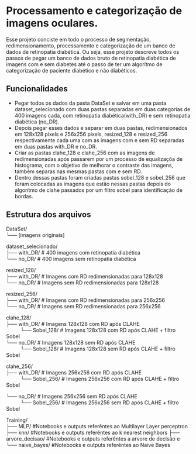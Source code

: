 # Processamento e categorização de imagens oculares.
Esse projeto conciste em todo o processo de segmentação, redimensionamento, processamento e 
categorização de um banco de dados de retinopatia diabética. Ou seja, esse projeto descreve 
todos os passos de pegar um banco de dados bruto de retinopatia diabética de imagens com e 
sem diabetes até o passo de ter um algorítmo de categorização de paciente diabético e não 
diabéticos.

## Funcionalidades

- Pegar todos os dados da pasta DataSet e salvar em uma pasta dataset_selecionado com duas pastas separadas em duas categorias de 400 imagens cada, com retinopatia diabética(with_DR) e sem retinopatia diabética (no_DR).
- Depois pegar esses dados e separar em duas pastas, redimensionados em 128x128 pixels e 256x256 pixels, resized_128 e resized_256 respectivamente cada uma com as imagens com e sem RD separadas em duas pastas with_DR e no_DR.
- Criar as pastas clahe_128 e clahe_256 com as imagens de redimensionadas após passarem por um processo de equalizaçõa de histograma, com o objetivo de melhorar o contraste das imagens, também separas nas mesmas pastas com e sem RD.
- Dentro dessas pastas foram criadas pastas sobel_128 e sobel_256 que foram colocadas as imagens que estão nessas pastas depois do algorítmo de clahe passados por um filtro sobel para identificação de bordas.


## Estrutura dos arquivos

DataSet/  
└── [imagens originais]

dataset_selecionado/  
├── with_DR/ # 400 imagens com retinopatia diabética  
└── no_DR/ # 400 imagens sem retinopatia diabética  

resized_128/  
├── with_DR/ # Imagens com RD redimensionadas para 128x128  
└── no_DR/ # Imagens sem RD redimensionadas para 128x128  

resized_256/  
├── with_DR/ # Imagens com RD redimensionadas para 256x256  
└── no_DR/ # Imagens sem RD redimensionadas para 256x256  
    
clahe_128/  
├── with_DR/ # Imagens 128x128 com RD após CLAHE  
&nbsp;&nbsp;&nbsp;&nbsp;&nbsp;&nbsp;&nbsp;&nbsp;&nbsp;&nbsp;└── Sobel_128/ # Imagens 128x128 com RD após CLAHE + filtro Sobel  
└── no_DR/ # Imagens 128x128 sem RD após CLAHE  
&nbsp;&nbsp;&nbsp;&nbsp;&nbsp;&nbsp;&nbsp;&nbsp;&nbsp;&nbsp;└── Sobel_128/ # Imagens 128x128 sem RD após CLAHE + filtro Sobel  

clahe_256/  
├── with_DR/ # Imagens 256x256 com RD após CLAHE  
&nbsp;&nbsp;&nbsp;&nbsp;&nbsp;&nbsp;&nbsp;&nbsp;&nbsp;&nbsp;└── Sobel_256/ # Imagens 256x256 com RD após CLAHE + filtro Sobel  


└── no_DR/ # Imagens 256x256 sem RD após CLAHE  
&nbsp;&nbsp;&nbsp;&nbsp;&nbsp;&nbsp;&nbsp;&nbsp;&nbsp;&nbsp;└── Sobel_256/ # Imagens 256x256 sem RD após CLAHE + filtro Sobel  

Training/  
├── MLP/ #Notebooks e outputs referêntes ao Multilayer Layer perceptron
├──  knn/ #Notebooks e outputs referêntes ao k nearest neighbors
├── arvore_decisao/ #Notebooks e outputs referêntes a arvore de decisão e
└── naive_bayes/ #Notebooks e outputs referêntes ao Naive Bayes 

